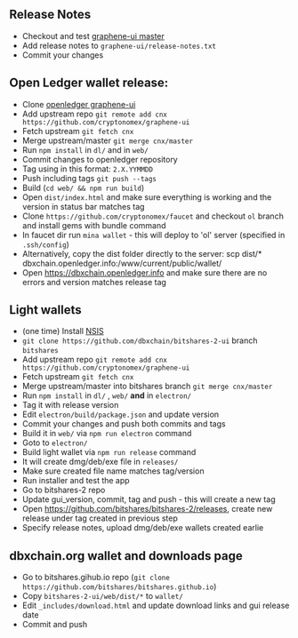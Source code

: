 ## Release Notes
- Checkout and test [graphene-ui master](https://github.com/cryptonomex/graphene-ui)
- Add release notes to `graphene-ui/release-notes.txt`
- Commit your changes

## Open Ledger wallet release:
- Clone [openledger graphene-ui](https://github.com/openledger/graphene-ui)
- Add upstream repo 
  `git remote add cnx https://github.com/cryptonomex/graphene-ui`
- Fetch upstream
  `git fetch cnx`
- Merge upstream/master
  `git merge cnx/master`
- Run `npm install` in `dl/` and in `web/`
- Commit changes to openledger repository
- Tag using in this format: `2.X.YYMMDD`
- Push including tags `git push --tags`
- Build (`cd web/ && npm run build`)
- Open `dist/index.html` and make sure everything is working and the version in status bar matches tag
- Clone `https://github.com/cryptonomex/faucet` and checkout `ol` branch and install gems with bundle command
- In faucet dir run `mina wallet` - this will deploy to 'ol' server (specified in `.ssh/config`)
- Alternatively, copy the dist folder directly to the server: scp dist/* dbxchain.openledger.info:/www/current/public/wallet/    
- Open https://dbxchain.openledger.info and make sure there are no errors and version matches release tag

## Light wallets
- (one time) Install [NSIS](http://nsis.sourceforge.net/Main_Page)
- `git clone https://github.com/dbxchain/bitshares-2-ui` branch `bitshares`
- Add upstream repo `git remote add cnx https://github.com/cryptonomex/graphene-ui`
- Fetch upstream
  `git fetch cnx`
- Merge upstream/master into bitshares branch
  `git merge cnx/master`
- Run `npm install` in `dl/` , `web/` **and** in `electron/`
- Tag it with release version
- Edit `electron/build/package.json` and update version
- Commit your changes and push both commits and tags
- Build it in `web/` via `npm run electron` command
- Goto to `electron/`
- Build light wallet via `npm run release` command
- It will create dmg/deb/exe file in `releases/`
- Make sure created file name matches tag/version
- Run installer and test the app
- Go to bitshares-2 repo
- Update gui_version, commit, tag and push - this will create a new tag
- Open https://github.com/bitshares/bitshares-2/releases, create new release under tag created in previous step
- Specify release notes, upload dmg/deb/exe wallets created earlie

## dbxchain.org wallet and downloads page
- Go to bitshares.gihub.io repo (`git clone https://github.com/bitshares/bitshares.github.io`)
- Copy `bitshares-2-ui/web/dist/*` to `wallet/`
- Edit `_includes/download.html` and update download links and gui release date
- Commit and push
